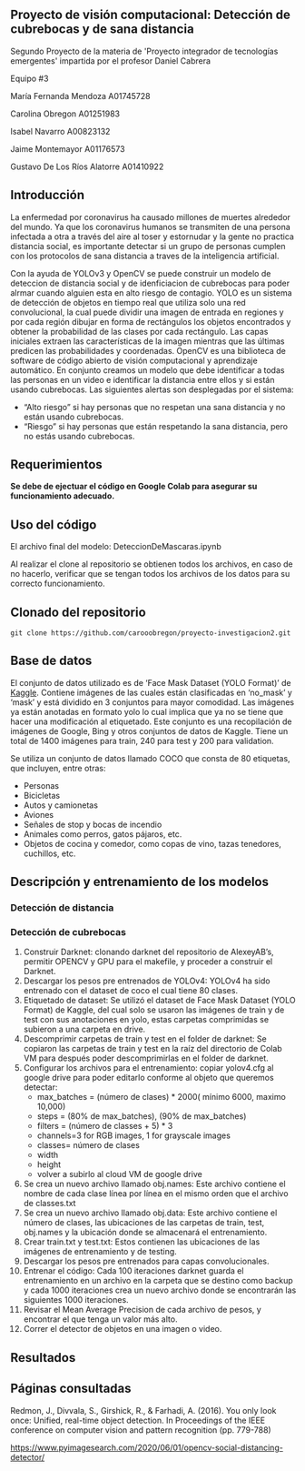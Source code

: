 ## Proyecto de visión computacional: Detección de cubrebocas y de sana distancia

Segundo Proyecto de la materia de 'Proyecto integrador de tecnologías emergentes' impartida por el profesor Daniel Cabrera

Equipo #3

María Fernanda Mendoza A01745728

Carolina Obregon A01251983

Isabel Navarro A00823132

Jaime Montemayor A01176573

Gustavo De Los Ríos Alatorre A01410922

## Introducción

La enfermedad por coronavirus ha causado millones de muertes alrededor del mundo. Ya que los coronavirus humanos se transmiten de una persona infectada a otra a través del aire al toser y estornudar y la gente no practica distancia social, es importante detectar si un grupo de personas cumplen con los protocolos de sana distancia a traves de la inteligencia artificial. 

Con la ayuda de YOLOv3 y OpenCV se puede construir un modelo de deteccion de distancia social y de idenficiacion de cubrebocas para poder alrmar cuando alguien esta en alto riesgo de contagio. YOLO es un sistema de detección de objetos en tiempo real que utiliza solo una red convolucional, la cual  puede dividir una imagen de entrada en regiones y  por cada región dibujar  en forma de rectángulos los objetos encontrados y obtener la probabilidad de las clases por cada rectángulo. Las capas iniciales extraen las características de la imagen mientras que las últimas predicen las probabilidades y coordenadas. OpenCV es una biblioteca de software de código abierto de visión computacional y aprendizaje automático. En conjunto creamos un modelo que debe identificar  a  todas  las  personas  en  un  video  e  identificar  la  distancia entre  ellos  y  si  están  usando  cubrebocas. Las  siguientes  alertas son desplegadas por el 
sistema:  

  - “Alto riesgo” si hay  personas  que  no  respetan  una  sana  distancia  y  no  están  usando cubrebocas.
  - “Riesgo” si hay  personas que están respetando la sana distancia, pero no estás usando cubrebocas. 
  
## Requerimientos
**Se debe de ejectuar el código en Google Colab para asegurar su funcionamiento adecuado.**
  




## Uso del código
El archivo final del modelo: DeteccionDeMascaras.ipynb

Al realizar el clone al repositorio se obtienen todos los archivos, en caso de no hacerlo, verificar que se tengan todos los archivos de los datos para su correcto funcionamiento.

## Clonado del repositorio
```
git clone https://github.com/carooobregon/proyecto-investigacion2.git
```
## Base de datos
El conjunto de datos utilizado es de ‘Face Mask Dataset (YOLO Format)’ de [Kaggle](https://www.kaggle.com/aditya276/face-mask-dataset-yolo-format). Contiene imágenes de las cuales están clasificadas en ‘no_mask’ y ‘mask’ y está dividido en 3 conjuntos para mayor comodidad. Las imágenes ya están anotadas en formato yolo lo cual implica que ya no se tiene que hacer una modificación al etiquetado. Este conjunto es una recopilación de imágenes de Google, Bing y otros conjuntos de datos de Kaggle. Tiene un total de 1400 imágenes para train, 240  para test y 200 para validation.

Se utiliza un conjunto de datos llamado COCO que consta de 80 etiquetas, que incluyen, entre otras:
- Personas
- Bicicletas
- Autos y camionetas
- Aviones
- Señales de stop y bocas de incendio
- Animales como perros, gatos pájaros, etc.
- Objetos de cocina y comedor, como copas de vino, tazas tenedores, cuchillos, etc.

## Descripción y entrenamiento de los modelos
### Detección de distancia
### Detección de cubrebocas
1. Construir Darknet: clonando darknet del repositorio de AlexeyAB’s, permitir OPENCV y GPU para el makefile, y proceder a construir el Darknet.
2. Descargar los pesos pre entrenados de YOLOv4: YOLOv4 ha sido entrenado con el dataset de coco el cual tiene 80 clases.
3. Etiquetado de dataset: Se utilizó el dataset de Face Mask Dataset (YOLO Format) de Kaggle, del cual solo se usaron las imágenes de train y de test con sus anotaciones en yolo, estas carpetas comprimidas se subieron a una carpeta en drive.
4. Descomprimir carpetas de train y test en el folder de darknet: Se copiaron las carpetas de train y test en la raíz del directorio de Colab VM para después poder descomprimirlas en el folder de darknet.
5. Configurar los archivos para el entrenamiento: copiar yolov4.cfg al google drive para poder editarlo conforme al objeto que queremos detectar:
    - max_batches = (número de clases) * 2000( mínimo 6000, maximo 10,000)
    - steps = (80% de max_batches), (90% de max_batches)
    - filters = (número de  classes + 5) * 3
    - channels=3 for RGB images, 1 for grayscale images
    - classes= número de clases
    - width
    - height
    - volver a subirlo al cloud VM de google drive
6. Se crea un nuevo archivo llamado obj.names: Este archivo contiene el nombre de cada clase línea por línea en el mismo orden que el archivo de classes.txt
7. Se crea un nuevo archivo llamado obj.data: Este archivo contiene el número de clases, las ubicaciones de las carpetas de train, test, obj.names y la ubicación donde se almacenará el entrenamiento.
8. Crear train.txt y test.txt: Estos contienen las ubicaciones de las imágenes de entrenamiento y de testing.
9. Descargar los pesos pre entrenados para capas convolucionales.
10. Entrenar el código: Cada 100 iteraciones darknet guarda el entrenamiento en un archivo en la carpeta que se destino como backup y cada 1000 iteraciones crea un nuevo archivo donde se encontrarán las siguientes 1000 iteraciones.
11. Revisar el Mean Average Precision de cada archivo de pesos, y encontrar el que tenga un valor más alto.
12. Correr el detector de objetos en una imagen o video.



## Resultados

## Páginas consultadas
Redmon, J., Divvala, S., Girshick, R., & Farhadi, A. (2016). You only look once: Unified, real-time object detection. In Proceedings of the IEEE conference on computer vision and pattern recognition (pp. 779-788)

https://www.pyimagesearch.com/2020/06/01/opencv-social-distancing-detector/

